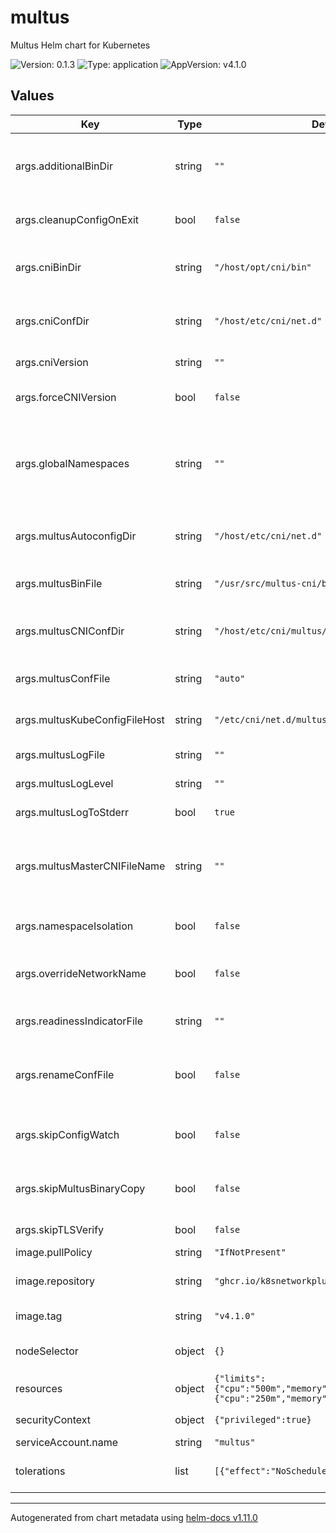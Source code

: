 # multus

Multus Helm chart for Kubernetes

![Version: 0.1.3](https://img.shields.io/badge/Version-0.1.3-informational?style=flat-square) ![Type: application](https://img.shields.io/badge/Type-application-informational?style=flat-square) ![AppVersion: v4.1.0](https://img.shields.io/badge/AppVersion-v4.1.0-informational?style=flat-square)

## Values

| Key | Type | Default | Description |
|-----|------|---------|-------------|
| args.additionalBinDir | string | `""` | Additional directory to include in the CNI binDir option. |
| args.cleanupConfigOnExit | bool | `false` | Cleanup configuration files on exit. |
| args.cniBinDir | string | `"/host/opt/cni/bin"` | The directory where CNI binaries are installed. |
| args.cniConfDir | string | `"/host/etc/cni/net.d"` | The directory where CNI configurations are stored. |
| args.cniVersion | string | `""` | Version of the CNI to use. |
| args.forceCNIVersion | bool | `false` | Force the use of a specific CNI version. |
| args.globalNamespaces | string | `""` | Comma-separated list of global namespaces for use with namespace isolation. |
| args.multusAutoconfigDir | string | `"/host/etc/cni/net.d"` | Directory for the Multus auto-configuration. |
| args.multusBinFile | string | `"/usr/src/multus-cni/bin/multus"` | Path to the Multus binary file. |
| args.multusCNIConfDir | string | `"/host/etc/cni/multus/net.d"` | Directory for Multus-specific CNI configurations. |
| args.multusConfFile | string | `"auto"` | The configuration file for Multus. |
| args.multusKubeConfigFileHost | string | `"/etc/cni/net.d/multus.d/multus.kubeconfig"` | Path to the kubeconfig file for Multus. |
| args.multusLogFile | string | `""` | Path to the Multus log file. |
| args.multusLogLevel | string | `""` | Log level for Multus. |
| args.multusLogToStderr | bool | `true` | Whether to log to stderr. |
| args.multusMasterCNIFileName | string | `""` | Name of the master CNI file in the Multus auto-configuration directory. |
| args.namespaceIsolation | bool | `false` | Enable namespace isolation. |
| args.overrideNetworkName | bool | `false` | Override the network name from the master CNI file. |
| args.readinessIndicatorFile | string | `""` | File used to indicate readiness. |
| args.renameConfFile | bool | `false` | Rename the master configuration file to invalidate it. |
| args.skipConfigWatch | bool | `false` | Skip watching for configuration changes. |
| args.skipMultusBinaryCopy | bool | `false` | Whether to skip copying the Multus binary file. |
| args.skipTLSVerify | bool | `false` | Skip TLS verification. |
| image.pullPolicy | string | `"IfNotPresent"` |  |
| image.repository | string | `"ghcr.io/k8snetworkplumbingwg/multus-cni"` | Repository for the Multus image. |
| image.tag | string | `"v4.1.0"` | Tag of the Multus image. |
| nodeSelector | object | `{}` | Node selector for pod assignment. |
| resources | object | `{"limits":{"cpu":"500m","memory":"128Mi"},"requests":{"cpu":"250m","memory":"128Mi"}}` | Resources for the Multus pod. |
| securityContext | object | `{"privileged":true}` | securityContext for the pod. |
| serviceAccount.name | string | `"multus"` |  |
| tolerations | list | `[{"effect":"NoSchedule","operator":"Exists"}]` | Tolerations for pod assignment. |

----------------------------------------------
Autogenerated from chart metadata using [helm-docs v1.11.0](https://github.com/norwoodj/helm-docs/releases/v1.11.0)

